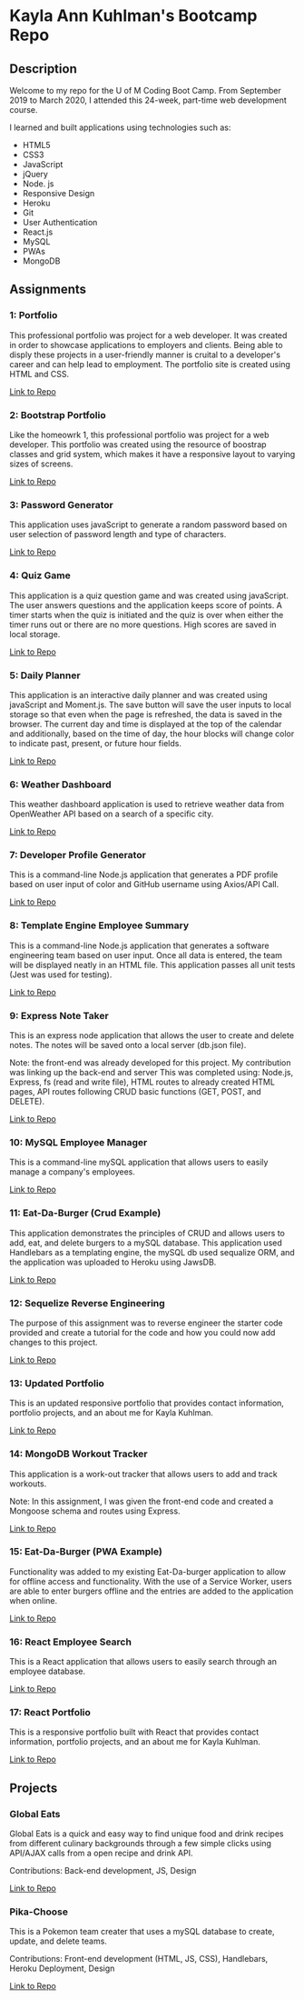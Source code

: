 # Kayla Ann Kuhlman's Bootcamp Repo

## Description

Welcome to my repo for the U of M Coding Boot Camp.  From September 2019 to March 2020, I attended this 24-week, part-time web development course. 

I learned and built applications using technologies such as:

* HTML5
* CSS3
* JavaScript
* jQuery
* Node. js
* Responsive Design
* Heroku
* Git
* User Authentication
* React.js
* MySQL
* PWAs
* MongoDB

## Assignments

### 1: Portfolio

This professional portfolio was project for a web developer.  It was created in order to showcase applications to employers and clients.  Being able to disply these projects in a user-friendly manner is cruital to a developer's career and can help lead to employment. The portfolio site is created using HTML and CSS.

[Link to Repo](https://github.com/kaykuhl/kaykuhl.github.io/tree/master/01-html-css-portfolio)

### 2: Bootstrap Portfolio

Like the homeowrk 1, this professional portfolio was project for a web developer.  This portfolio was created using the resource of boostrap classes and grid system, which makes it have a responsive layout to varying sizes of screens.

[Link to Repo](https://github.com/kaykuhl/kaykuhl.github.io/tree/master/02-bootstrap-portfolio)

### 3: Password Generator

This application uses javaScript to generate a random password based on user selection of password length and type of characters.

[Link to Repo](https://github.com/kaykuhl/kaykuhl.github.io/tree/master/03-password-generator)

### 4: Quiz Game

This application is a quiz question game and was created using javaScript.  The user answers questions and the application keeps score of points. A timer starts when the quiz is initiated and the quiz is over when either the timer runs out or there are no more questions. High scores are saved in local storage.

[Link to Repo](https://github.com/kaykuhl/kaykuhl.github.io/tree/master/04-quiz-game)

### 5: Daily Planner

This application is an interactive daily planner and was created using javaScript and Moment.js. The save button will save the user inputs to local storage so that even when the page is refreshed, the data is saved in the browser.  The current day and time is displayed at the top of the calendar and additionally, based on the time of day, the hour blocks will change color to indicate past, present, or future hour fields.

[Link to Repo](https://github.com/kaykuhl/kaykuhl.github.io/tree/master/05-daily-planner)

### 6: Weather Dashboard

This weather dashboard application is used to retrieve weather data from OpenWeather API based on a search of a specific city.

[Link to Repo](https://github.com/kaykuhl/kaykuhl.github.io/tree/master/06-weather-dashboard)

### 7: Developer Profile Generator

This is a command-line Node.js application that generates a PDF profile based on user input of color and GitHub username using Axios/API Call.

[Link to Repo](https://github.com/kaykuhl/kaykuhl.github.io/tree/master/07-github-profile-generator)

### 8: Template Engine Employee Summary 

This is a command-line Node.js application that generates a software engineering team based on user input.  Once all data is entered, the team will be displayed neatly in an HTML file.  This application passes all unit tests (Jest was used for testing).

[Link to Repo](https://github.com/kaykuhl/kaykuhl.github.io/tree/master/08-template-engine-employee-summary)

### 9: Express Note Taker

This is an express node application that allows the user to create and delete notes. The notes will be saved onto a local server (db.json file). 

Note: the front-end was already developed for this project. My contribution was linking up the back-end and server This was completed using: Node.js, Express, fs (read and write file), HTML routes to already created HTML pages, API routes following CRUD basic functions (GET, POST, and DELETE).

[Link to Repo](https://github.com/kaykuhl/kaykuhl.github.io/tree/master/09-express-note-taker)

### 10: MySQL Employee Manager

This is a command-line mySQL application that allows users to easily manage a company's employees.  

[Link to Repo](https://github.com/kaykuhl/kaykuhl.github.io/tree/master/10-mysql-employee-manager)

### 11: Eat-Da-Burger (Crud Example)

This application demonstrates the principles of CRUD and allows users to add, eat, and delete burgers to a mySQL database.  This application used Handlebars as a templating engine, the mySQL db used sequalize ORM, and the application was  uploaded to Heroku using JawsDB.

[Link to Repo](https://github.com/kaykuhl/kaykuhl.github.io/tree/master/11-eat-da-burger-crud-example)

### 12: Sequelize Reverse Engineering

The purpose of this assignment was to reverse engineer the starter code provided and create a tutorial for the code and how you could now add changes to this project.

[Link to Repo](https://github.com/kaykuhl/kaykuhl.github.io/tree/master/12-sequelize-reverse-engineering)

### 13: Updated Portfolio

This is an updated responsive portfolio that provides contact information, portfolio projects, and an about me for Kayla Kuhlman.

[Link to Repo](https://github.com/kaykuhl/kaykuhl.github.io/tree/master/13-updated-portfolio)

### 14: MongoDB Workout Tracker

This application is a work-out tracker that allows users to add and track workouts.

Note: In this assignment, I was given the front-end code and created a Mongoose schema and routes using Express.

[Link to Repo](https://github.com/kaykuhl/kaykuhl.github.io/tree/master/14-mongodb-workout-tracker)

### 15: Eat-Da-Burger (PWA Example)

Functionality was added to my existing Eat-Da-burger application to allow for offline access and functionality.  With the use of a Service Worker, users are able to enter burgers offline and the entries are added to the application when online.

[Link to Repo](https://github.com/kaykuhl/kaykuhl.github.io/tree/master/15-eat-da-burger-pwa-example)

### 16: React Employee Search

This is a React application that allows users to easily search through an employee database.

[Link to Repo](https://github.com/kaykuhl/kaykuhl.github.io/tree/master/16-react-employee-search)

### 17: React Portfolio

This is a responsive portfolio built with React that provides contact information, portfolio projects, and an about me for Kayla Kuhlman.

[Link to Repo](https://github.com/kaykuhl/kaykuhl.github.io/tree/master/17-react-portfolio)

## Projects

### Global Eats

Global Eats is a quick and easy way to find unique food and drink recipes from different culinary backgrounds through a few simple clicks using  API/AJAX calls from a open recipe and drink API.

Contributions: Back-end development, JS, Design

[Link to Repo](https://github.com/kaykuhl/project-1)

### Pika-Choose

This is a Pokemon team creater that uses a mySQL database to create, update, and delete teams.

Contributions: Front-end development (HTML, JS, CSS), Handlebars, Heroku Deployment, Design

[Link to Repo](https://github.com/ZanderMate/teamikea)

